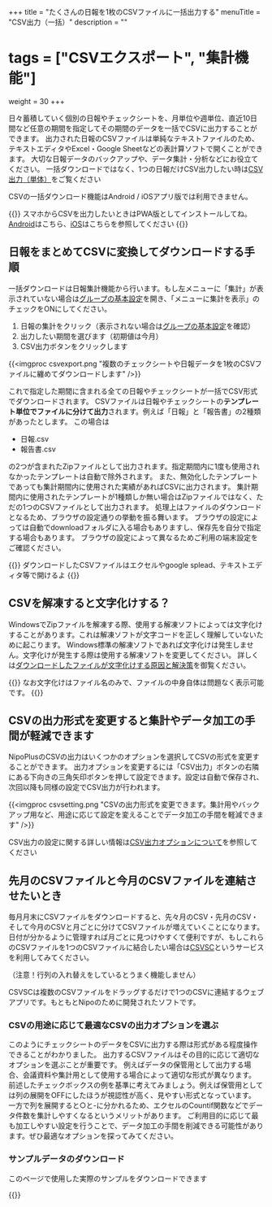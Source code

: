 +++
title = "たくさんの日報を1枚のCSVファイルに一括出力する"
menuTitle = "CSV出力（一括）"
description = ""
# tags = ["CSVエクスポート", "集計機能"]
weight = 30
+++


日々蓄積していく個別の日報やチェックシートを、月単位や週単位、直近10日間など任意の期間を指定してその期間のデータを一括でCSVに出力することができます。
出力された日報のCSVファイルは単純なテキストファイルのため、テキストエディタやExcel・Google Sheetなどの表計算ソフトで開くことができます。
大切な日報データのバックアップや、データ集計・分析などにお役立てください。
一括ダウンロードではなく、1つの日報だけCSV出力したい時は[CSV出力（単体）](/report/read/csv/)をご覧ください

CSVの一括ダウンロード機能はAndroid / iOSアプリ版では利用できません。

{{<alice pos="right" icon="phone">}}
スマホからCSVを出力したいときはPWA版としてインストールしてね。[Android](/system/android/)はこちら、[iOS](/system/ios/)はこちらを参照してください
{{</alice>}}

## 日報をまとめてCSVに変換してダウンロードする手順

一括ダウンロードは日報集計機能から行います。もし左メニューに「集計」が表示されていない場合は[グループの基本設定](/org/groupsetting/make/)を開き、「メニューに集計を表示」のチェックをONにしてください。

1. 日報の集計をクリック（表示されない場合は[グループの基本設定](/org/groupsetting/make/)を確認）
1. 出力したい期間を選びます（初期値は今月）
1. CSV出力ボタンをクリックします

{{<imgproc csvexport.png "複数のチェックシートや日報データを1枚のCSVファイルに纏めてダウンロードします" />}}

これで指定した期間に含まれる全ての日報やチェックシートが一括でCSV形式でダウンロードされます。
CSVファイルは日報やチェックシートの**テンプレート単位でファイルに分けて出力**されます。例えば「日報」と「報告書」の2種類があったとします。
この場合は

- 日報.csv
- 報告書.csv

の2つが含まれたZipファイルとして出力されます。指定期間内に1度も使用されなかったテンプレートは自動で除外されます。
また、無効化したテンプレートであっても集計期間内に使用された実績があればCSVに出力されます。
集計期間内に使用されたテンプレートが1種類しか無い場合はZipファイルではなく、ただの1つのCSVファイルとして出力されます。
処理上はファイルのダウンロードとなるため、ブラウザの設定通りの挙動を振る舞います。
ブラウザの設定によっては自動でdownloadフォルダに入る場合もありますし、保存先を自分で指定する場合もあります。
ブラウザの設定によって異なるためご利用の端末設定をご確認ください。

{{<alice pos="right" icon="ok">}}
ダウンロードしたCSVファイルはエクセルやgoogle splead、テキストエディタ等で開けるよ
{{</alice>}}

## CSVを解凍すると文字化けする？

WindowsでZipファイルを解凍する際、使用する解凍ソフトによっては文字化けすることがあります。これは解凍ソフトが文字コードを正しく理解していないために起こります。
Windows標準の解凍ソフトであれば文字化けは発生しません。文字化けが発生する際は使用する解凍ソフトを変更してください。
詳しくは[ダウンロードしたファイルが文字化けする原因と解決策](/tech/mojibake/)を御覧ください。

{{<alice pos="right" icon="ok">}}
なお文字化けはファイル名のみで、ファイルの中身自体は問題なく表示可能です。
{{</alice>}}

## CSVの出力形式を変更すると集計やデータ加工の手間が軽減できます

NipoPlusのCSVの出力はいくつかのオプションを選択してCSVの形式を変更することができます。
出力オプションを変更するには「CSV出力」ボタンの右隣にある下向きの三角矢印ボタンを押して設定できます。設定は自動で保存され、次回以降も同様の設定でCSV出力が行われます。

{{<imgproc csvsetting.png "CSVの出力形式を変更できます。集計用やバックアップ用など、用途に応じて設定を変えることでデータ加工の手間を軽減できます" />}}

CSV出力の設定に関する詳しい情報は[CSV出力オプションについて](/report/totalling/csvoption/)を参照してください

## 先月のCSVファイルと今月のCSVファイルを連結させたいとき

毎月月末にCSVファイルをダウンロードすると、先々月のCSV・先月のCSV・そして今月のCSVと月ごとに分けてCSVファイルが増えていくことになります。
日付が分かるように管理すれば月ごとに見つけやすくて便利ですが、もしこれらのCSVファイルを1つのCSVファイルに結合したい場合は[CSVSC](/blog/csvsc/)というサービスを利用してみてください。

（注意！行列の入れ替えをしているとうまく機能しません）

CSVSCは複数のCSVファイルをドラッグするだけで1つのCSVに連結するウェブアプリです。もともとNipoのために開発されたソフトです。

### CSVの用途に応じて最適なCSVの出力オプションを選ぶ

このようにチェックシートのデータをCSVに出力する際は形式がある程度操作できることがわかりました。
出力するCSVファイルはその目的に応じて適切なオプションを選ぶことが重要です。
例えばデータの保管用として出力する場合、会議資料や集計用として使用する場合によって適切な形式が異なります。
前述したチェックボックスの例を基準に考えてみましょう。例えば保管用としては列の展開をOFFにしたほうが視認性が高く、見やすい形式となっています。
一方で列を展開すると○と-に分かれるため、エクセルのCountif関数などでデータ件数を集計しやすくなるというメリットがあります。
ご利用目的に応じて最も加工しやすい設定を行うことで、データ加工の手間を削減できる可能性があります。ぜひ最適なオプションを探ってみてください。

### サンプルデータのダウンロード

このページで使用した実際のサンプルをダウンロードできます

{{<attachments style="orange" />}}
